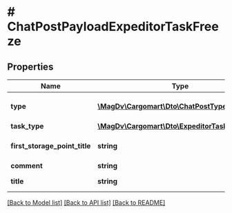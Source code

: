# # ChatPostPayloadExpeditorTaskFreeze

## Properties

Name | Type | Description | Notes
------------ | ------------- | ------------- | -------------
**type** | [**\MagDv\Cargomart\Dto\ChatPostTypeEnum**](ChatPostTypeEnum.md) | Тип сообщения чата |
**task_type** | [**\MagDv\Cargomart\Dto\ExpeditorTaskTypeEnum**](ExpeditorTaskTypeEnum.md) | Тип задачи |
**first_storage_point_title** | **string** | Название пункта погрузки |
**comment** | **string** | Комментарий | [optional]
**title** | **string** | Название события | [optional]

[[Back to Model list]](../../README.md#models) [[Back to API list]](../../README.md#endpoints) [[Back to README]](../../README.md)

